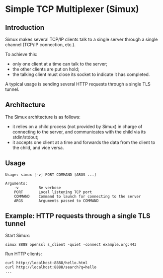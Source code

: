 # Simple TCP Multiplexer (Simux)

## Introduction

Simux makes several TCP/IP clients talk to a single server through a single channel (TCP/IP connection, etc.).

To achieve this:

- only one client at a time can talk to the server;
- the other clients are put on hold;
- the talking client must close its socket to indicate it has completed.

A typical usage is sending several HTTP requests through a single TLS tunnel.


## Architecture

The Simux architecture is as follows:

- it relies on a child process (not provided by Simux) in charge of connecting to the server, and communicates with the child via its stdin/stdout;
- it accepts one client at a time and forwards the data from the client to the child, and vice versa.


## Usage

	Usage: simux [-v] PORT COMMAND [ARGS ...]

	Arguments:
  		-v         Be verbose
  		PORT       Local listening TCP port
  		COMMAND    Command to launch for connecting to the server
  		ARGS       Arguments passed to COMMAND


## Example: HTTP requests through a single TLS tunnel

Start Simux:

    simux 8888 openssl s_client -quiet -connect example.org:443


Run HTTP clients:

    curl http://localhost:8888/hello.html
	curl http://localhost:8888/search?q=hello
	...


